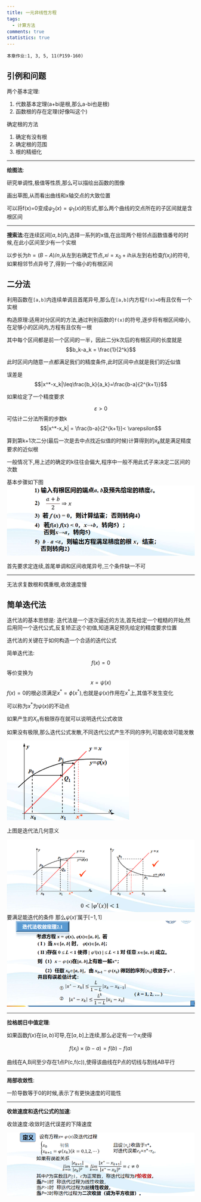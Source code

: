 ```yaml
---
title: 一元非线性方程
tags:
  - 计算方法
comments: true
statistics: true
---
```

	本章作业:1, 3, 5, 11(P159-160)
## 引例和问题

两个基本定理:
1. 代数基本定理(a+bi是根,那么a-bi也是根)
2. 函数根的存在定理(好像叫这个)

确定根的方法
1. 确定有没有根
2. 确定根的范围
3. 根的精细化
---

**绘图法**:

研究单调性,极值等性质,那么可以描绘出函数的图像

画出草图,从而看出曲线和x轴交点的大致位置

可以将f(x)=0变成$\psi_2(x)=\psi_1(x)$的形式,那么两个曲线的交点所在的子区间就是含根区间

---

**搜索法**:在连续区间$[a,b]$内,选择一系列的x值,在出现两个相邻点函数值番号的时候,在此小区间至少有一个实根

以步长为$h=(B-A)/n$,从左到右确定节点,$xi=x_0+ih$从左到右检查$f(x_i)$的符号,如果相邻节点异号了,得到一个缩小的有根区间

## 二分法

利用函数在`[a,b]`内连续单调且首尾异号,那么在`[a,b]`内方程`f(x)=0`有且仅有一个实根

构造原理:适用对分区间的方法,通过判别函数的`f(x)`的符号,逐步将有根区间缩小,在足够小的区间内,方程有且仅有一根

其中每个区间都是前一个区间的一半，因此二分k次后的有根区间的长度就是
$$b_k-a_k = \frac{1}{2^k}$$

此时区间内随意一点都满足我们的精度条件,此时区间中点就是我们的近似值

误差是$$|x^*-x_k|\leq\frac{b_k}{a_k}=\frac{b-a}{2^{k+1}}$$

如果给定了一个精度要求

$$\varepsilon>0$$
可估计二分法所需的步数k
$$|x^*-x_k| = \frac{b-a}{2^{k+1}}< \varepsilon$$

算到第k+1次二分(最后一次是去中点找近似值的时候)计算得到的$x_k$就是满足精度要求的近似根

一般情况下,用上述的确定的k往往会偏大,程序中一般不用此式子来决定二区间的次数

基本步骤如下图
![](EE/cm/attachments/Pasted%20image%2020250224060232.png)

首先要求定连续,首尾单调和区间收尾异号,三个条件缺一不可

---
无法求复数根和偶重根,收敛速度慢

## 简单迭代法

迭代法的基本思想是:
迭代法是一个逐次逼近的方法,首先给定一个粗糙的开始,然后用同一个迭代公式,反复矫正这个初值,知道满足预先给定的精度要求位置

迭代法的关键在于如何构造一个合适的迭代公式

简单迭代法:
$$f(x) = 0 $$等价变换为$$x = \psi(x)$$
$f(x)=0$的根必须满足$x^*=\phi(x^*)$,也就是$\psi(x)$作用在$x^*$上,其值不发生变化

可以称为$x^*$为$\psi(x)$的不动点

如果产生的$X_n$有极限存在就可以说明迭代公式收敛

如果没有极限,那么迭代公式发散,不同迭代公式产生不同的序列,可能收敛可能发散

![](EE/cm/attachments/Pasted%20image%2020250224063220.png)

上图是迭代法几何意义

![](EE/cm/attachments/Pasted%20image%2020250224063416.png)
要满足能迭代的条件
那么$\psi (x)'$属于$[-1,1]$
![](EE/cm/attachments/Pasted%20image%2020250224064258.png)

---
**拉格朗日中值定理**:

如果函数$f(x)$在$(a,b)$可导,在$[a,b]$上连续,那么必定有一个$x_i$使得

$$f(x_i)\times (b-a)=f(b)-f(a)$$

曲线在A,B间至少存在1点P(c,f(c)),使得该曲线在P点的切线与割线AB平行

---
**局部收敛性**:

一阶导数等于0的时候,表示了有更快速度的可能性

---

**收敛速度和迭代公式的加速**:

收敛速度:收敛时迭代误差的下降速度

![](EE/cm/attachments/Pasted%20image%2020250224065537.png)

